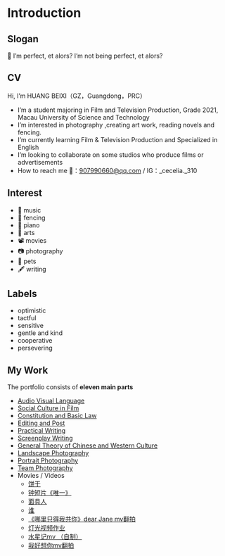 # Introduction
## Slogan
🧚 I’m perfect, et alors? I’m not being perfect, et alors?
## CV
Hi, I’m HUANG BEIXI（GZ，Guangdong，PRC）
- I’m a student majoring in Film and Television Production, Grade 2021, Macau University of Science and Technology
- I’m interested in photography ,creating art work, reading novels and fencing.
- I’m currently learning Film & Television Production and Specialized in English
- I’m looking to collaborate on some studios who produce films or advertisements
- How to reach me 📧：907990660@qq.com / IG：_cecelia._310
## Interest
* 🎼 music
* 🤺 fencing
* 🎹 piano
* 🎨 arts
* 📽 movies
* 📷 photography
* 🐾 pets
* 🖋 writing
## Labels
* optimistic
* tactful
* sensitive
* gentle and kind
* cooperative
* persevering
## My Work
The portfolio consists of **eleven main parts**
* [Audio Visual Language](./resource/audio_visual_language)
* [Social Culture in Film](./resource/Social_Culture_in_Film)
* [Constitution and Basic Law](./resource/Constitution_and_Basic_Law)
* [Editing and Post](./resource/Editing_and_Post)
* [Practical Writing](./resource/Practical_Writing)
* [Screenplay Writing](./resource/Screenplay_Writing)
* [General Theory of Chinese and Western Culture](./resource/General_Theory_of_Chinese_and_Western_Culture)
* [Landscape Photography](./resource/Landscape_Photography)
* [Portrait Photography](./resource/Portrait_Photography)
* [Team Photography](./resource/Team_Photography)
* Movies / Videos
   * [饼干](https://www.bilibili.com/video/BV1Ee4y1s7RW/?share_source=copy_web&vd_source=06a7553a45f2e62a49229ba4115666f1)
   * [钟短片《唯一》](https://www.bilibili.com/video/BV1xe4y1s7Wq/?share_source=copy_web&vd_source=06a7553a45f2e62a49229ba4115666f1)
   * [面具人](https://www.bilibili.com/video/BV1PK411Z7Td/?share_source=copy_web&vd_source=06a7553a45f2e62a49229ba4115666f1)
   * [谁](https://www.bilibili.com/video/BV1zG411F7eE/?share_source=copy_web&vd_source=06a7553a45f2e62a49229ba4115666f1)
   * [《哪里只得我共你》dear Jane mv翻拍](https://www.bilibili.com/video/BV1q14y1W7tB/?share_source=copy_web&vd_source=06a7553a45f2e62a49229ba4115666f1
)
   * [灯光视频作业](https://www.bilibili.com/video/BV1QG411F7UM/?share_source=copy_web&vd_source=06a7553a45f2e62a49229ba4115666f1)
   * [水星记mv （自制）](https://www.bilibili.com/video/BV1Ud4y1b7sE/?share_source=copy_web&vd_source=06a7553a45f2e62a49229ba4115666f1
)
   * [我好想你mv翻拍](https://www.bilibili.com/video/BV1MG411c7pW/?share_source=copy_web&vd_source=06a7553a45f2e62a49229ba4115666f1)

